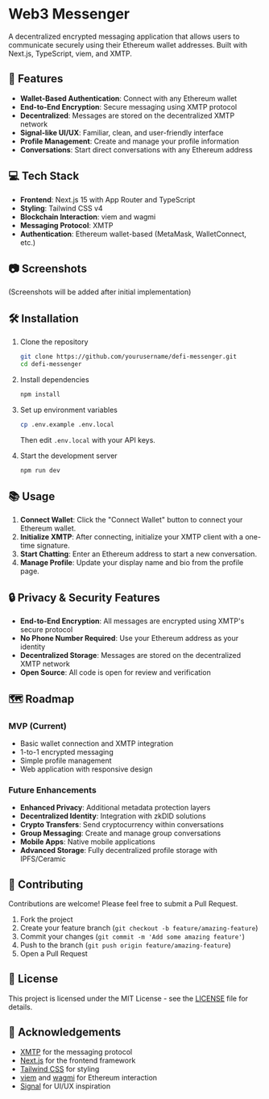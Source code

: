 # Web3 Messenger

A decentralized encrypted messaging application that allows users to communicate securely using their Ethereum wallet addresses. Built with Next.js, TypeScript, viem, and XMTP. 

## 🚀 Features

- **Wallet-Based Authentication**: Connect with any Ethereum wallet
- **End-to-End Encryption**: Secure messaging using XMTP protocol
- **Decentralized**: Messages are stored on the decentralized XMTP network
- **Signal-like UI/UX**: Familiar, clean, and user-friendly interface
- **Profile Management**: Create and manage your profile information
- **Conversations**: Start direct conversations with any Ethereum address

## 💻 Tech Stack

- **Frontend**: Next.js 15 with App Router and TypeScript
- **Styling**: Tailwind CSS v4
- **Blockchain Interaction**: viem and wagmi
- **Messaging Protocol**: XMTP
- **Authentication**: Ethereum wallet-based (MetaMask, WalletConnect, etc.)

## 📷 Screenshots

(Screenshots will be added after initial implementation)

## 🛠️ Installation

1. Clone the repository
   ```bash
   git clone https://github.com/yourusername/defi-messenger.git
   cd defi-messenger
   ```

2. Install dependencies
   ```bash
   npm install
   ```

3. Set up environment variables
   ```bash
   cp .env.example .env.local
   ```
   Then edit `.env.local` with your API keys.

4. Start the development server
   ```bash
   npm run dev
   ```

## 📚 Usage

1. **Connect Wallet**: Click the "Connect Wallet" button to connect your Ethereum wallet.
2. **Initialize XMTP**: After connecting, initialize your XMTP client with a one-time signature.
3. **Start Chatting**: Enter an Ethereum address to start a new conversation.
4. **Manage Profile**: Update your display name and bio from the profile page.

## 🔒 Privacy & Security Features

- **End-to-End Encryption**: All messages are encrypted using XMTP's secure protocol
- **No Phone Number Required**: Use your Ethereum address as your identity
- **Decentralized Storage**: Messages are stored on the decentralized XMTP network
- **Open Source**: All code is open for review and verification

## 🗺️ Roadmap

### MVP (Current)
- Basic wallet connection and XMTP integration
- 1-to-1 encrypted messaging
- Simple profile management
- Web application with responsive design

### Future Enhancements
- **Enhanced Privacy**: Additional metadata protection layers
- **Decentralized Identity**: Integration with zkDID solutions
- **Crypto Transfers**: Send cryptocurrency within conversations
- **Group Messaging**: Create and manage group conversations
- **Mobile Apps**: Native mobile applications
- **Advanced Storage**: Fully decentralized profile storage with IPFS/Ceramic

## 🤝 Contributing

Contributions are welcome! Please feel free to submit a Pull Request.

1. Fork the project
2. Create your feature branch (`git checkout -b feature/amazing-feature`)
3. Commit your changes (`git commit -m 'Add some amazing feature'`)
4. Push to the branch (`git push origin feature/amazing-feature`)
5. Open a Pull Request

## 📝 License

This project is licensed under the MIT License - see the [LICENSE](LICENSE) file for details.

## 🙏 Acknowledgements

- [XMTP](https://xmtp.org/) for the messaging protocol
- [Next.js](https://nextjs.org/) for the frontend framework
- [Tailwind CSS](https://tailwindcss.com/) for styling
- [viem](https://viem.sh/) and [wagmi](https://wagmi.sh/) for Ethereum interaction
- [Signal](https://signal.org/) for UI/UX inspiration